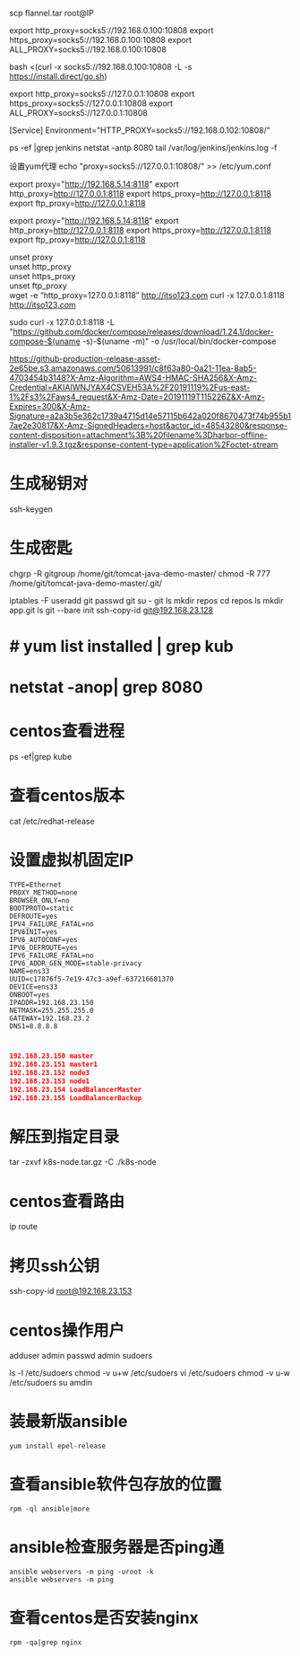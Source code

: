 scp  flannel.tar root@IP


export http_proxy=socks5://192.168.0.100:10808
export https_proxy=socks5://192.168.0.100:10808
export ALL_PROXY=socks5://192.168.0.100:10808
 

 bash <(curl -x socks5://192.168.0.100:10808 -L -s https://install.direct/go.sh)    


export http_proxy=socks5://127.0.0.1:10808
export https_proxy=socks5://127.0.0.1:10808
export ALL_PROXY=socks5://127.0.0.1:10808

[Service]
Environment="HTTP_PROXY=socks5://192.168.0.102:10808/"


ps -ef |grep jenkins
netstat -antp 8080
tail /var/log/jenkins/jenkins.log -f


设置yum代理
echo "proxy=socks5://127.0.0.1:10808/" >> /etc/yum.conf



export proxy="http://192.168.5.14:8118"
export http_proxy=http://127.0.0.1:8118
export https_proxy=http://127.0.0.1:8118
export ftp_proxy=http://127.0.0.1:8118


export proxy="http://192.168.5.14:8118"
export http_proxy=http://127.0.0.1:8118
export https_proxy=http://127.0.0.1:8118
export ftp_proxy=http://127.0.0.1:8118


unset proxy        
unset http_proxy                
unset https_proxy         
unset ftp_proxy           
wget -e “http_proxy=127.0.0.1:8118″  http://itso123.com
curl -x 127.0.0.1:8118  http://itso123.com

sudo curl  -x 127.0.0.1:8118 -L "https://github.com/docker/compose/releases/download/1.24.1/docker-compose-$(uname -s)-$(uname -m)" -o /usr/local/bin/docker-compose

https://github-production-release-asset-2e65be.s3.amazonaws.com/50613991/c8f63a80-0a21-11ea-8ab5-4703454b3148?X-Amz-Algorithm=AWS4-HMAC-SHA256&X-Amz-Credential=AKIAIWNJYAX4CSVEH53A%2F20191119%2Fus-east-1%2Fs3%2Faws4_request&X-Amz-Date=20191119T115226Z&X-Amz-Expires=300&X-Amz-Signature=a2a3b5e362c1739a4715d14e57115b642a020f8670473f74b955b17ae2e30817&X-Amz-SignedHeaders=host&actor_id=48543280&response-content-disposition=attachment%3B%20filename%3Dharbor-offline-installer-v1.9.3.tgz&response-content-type=application%2Foctet-stream
# 生成秘钥对
ssh-keygen
# 生成密匙
chgrp -R gitgroup /home/git/tomcat-java-demo-master/
chmod -R 777 /home/git/tomcat-java-demo-master/.git/

iptables -F
useradd git 
passwd git
su - git
ls
mkdir repos
cd repos
ls mkdir app.git
ls
git --bare init 
ssh-copy-id git@192.168.23.128
 # # yum list installed | grep kub
 # netstat -anop| grep 8080


 # centos查看进程
 ps -ef|grep kube



# 查看centos版本
cat  /etc/redhat-release


# 设置虚拟机固定IP

```
TYPE=Ethernet
PROXY_METHOD=none
BROWSER_ONLY=no
BOOTPROTO=static
DEFROUTE=yes
IPV4_FAILURE_FATAL=no
IPV6INIT=yes
IPV6_AUTOCONF=yes
IPV6_DEFROUTE=yes
IPV6_FAILURE_FATAL=no
IPV6_ADDR_GEN_MODE=stable-privacy
NAME=ens33
UUID=c17876f5-7e19-47c3-a9ef-637216681370
DEVICE=ens33
ONBOOT=yes
IPADDR=192.168.23.150
NETMASK=255.255.255.0
GATEWAY=192.168.23.2
DNS1=8.8.8.8 
```

# 
```json
192.168.23.150 master
192.168.23.151 master1
192.168.23.152 node3
192.168.23.153 node1
192.168.23.154 LoadBalancerMaster
192.168.23.155 LoadBalancerBackup
```
# 解压到指定目录
 tar -zxvf k8s-node.tar.gz  -C ./k8s-node


# centos查看路由 
ip route


# 拷贝ssh公钥
ssh-copy-id root@192.168.23.153


# centos操作用户
adduser admin
passwd admin
sudoers
 
ls -l /etc/sudoers
chmod -v u+w /etc/sudoers
vi /etc/sudoers
chmod -v u-w /etc/sudoers
su amdin



# 装最新版ansible
```
yum install epel-release
```

# 查看ansible软件包存放的位置
```
rpm -ql ansible|more
```

# ansible检查服务器是否ping通
```
ansible webservers -m ping -uroot -k
ansible webservers -m ping
```

# 查看centos是否安装nginx
```
rpm -qa|grep nginx

```


